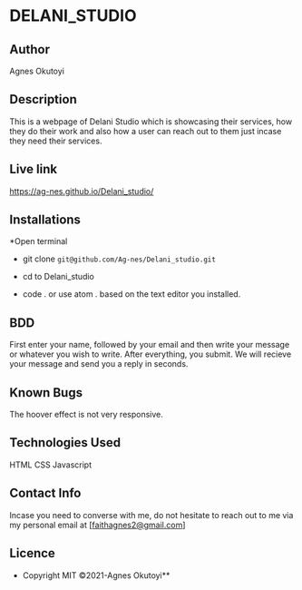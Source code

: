 # DELANI_STUDIO

## Author
  Agnes Okutoyi

## Description
This is a webpage of Delani Studio which is showcasing their services, how they do their work and also how a user can reach out to them just incase they need  their services.

## Live link 
https://ag-nes.github.io/Delani_studio/
  
## Installations
*Open terminal

* git clone ```git@github.com/Ag-nes/Delani_studio.git```

* cd to Delani_studio

* code . or use atom . based on the text editor you installed.

## BDD
First enter your name, followed by your email and then write your message or whatever you wish to write.
After everything, you submit.
We will recieve your message and send you a reply in seconds.


## Known Bugs
The hoover effect is not very responsive.

## Technologies Used
HTML
CSS
Javascript

## Contact Info
Incase you need to converse with me, do not hesitate to reach out to me via my personal email at [faithagnes2@gmail.com]

## Licence 
* Copyright MIT ©2021-Agnes Okutoyi**
